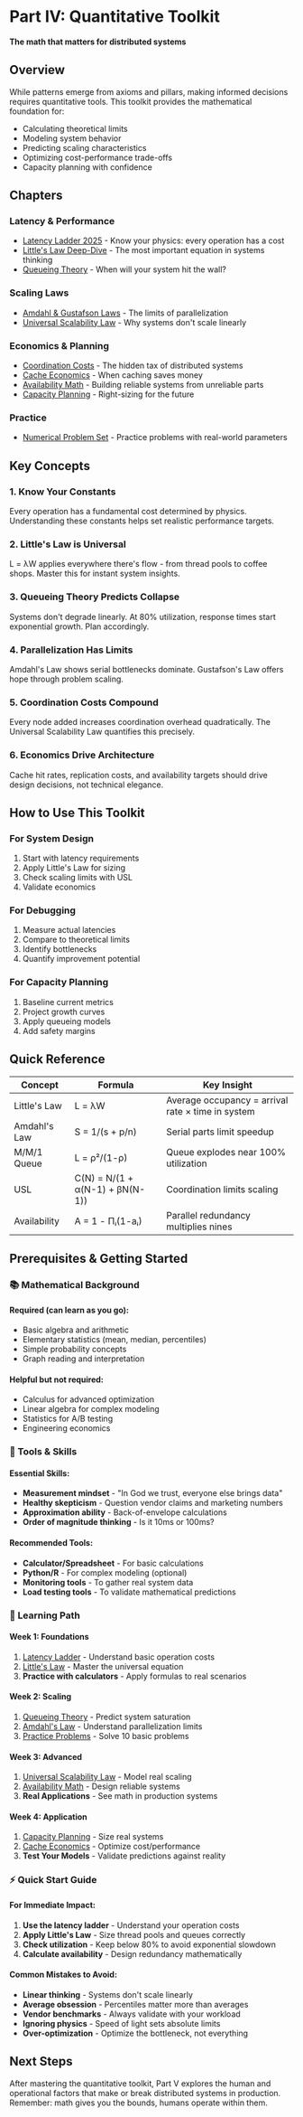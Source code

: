 # Part IV: Quantitative Toolkit

**The math that matters for distributed systems**

## Overview

While patterns emerge from axioms and pillars, making informed decisions requires quantitative tools. This toolkit provides the mathematical foundation for:

- Calculating theoretical limits
- Modeling system behavior
- Predicting scaling characteristics
- Optimizing cost-performance trade-offs
- Capacity planning with confidence

## Chapters

### Latency & Performance
- [Latency Ladder 2025](latency-ladder.md) - Know your physics: every operation has a cost
- [Little's Law Deep-Dive](littles-law.md) - The most important equation in systems thinking
- [Queueing Theory](queueing-models.md) - When will your system hit the wall?

### Scaling Laws
- [Amdahl & Gustafson Laws](amdahl-gustafson.md) - The limits of parallelization
- [Universal Scalability Law](universal-scalability.md) - Why systems don't scale linearly

### Economics & Planning
- [Coordination Costs](coordination-costs.md) - The hidden tax of distributed systems
- [Cache Economics](cache-economics.md) - When caching saves money
- [Availability Math](availability-math.md) - Building reliable systems from unreliable parts
- [Capacity Planning](capacity-planning.md) - Right-sizing for the future

### Practice
- [Numerical Problem Set](problem-set.md) - Practice problems with real-world parameters

## Key Concepts

### 1. **Know Your Constants**
Every operation has a fundamental cost determined by physics. Understanding these constants helps set realistic performance targets.

### 2. **Little's Law is Universal**
L = λW applies everywhere there's flow - from thread pools to coffee shops. Master this for instant system insights.

### 3. **Queueing Theory Predicts Collapse**
Systems don't degrade linearly. At 80% utilization, response times start exponential growth. Plan accordingly.

### 4. **Parallelization Has Limits**
Amdahl's Law shows serial bottlenecks dominate. Gustafson's Law offers hope through problem scaling.

### 5. **Coordination Costs Compound**
Every node added increases coordination overhead quadratically. The Universal Scalability Law quantifies this precisely.

### 6. **Economics Drive Architecture**
Cache hit rates, replication costs, and availability targets should drive design decisions, not technical elegance.

## How to Use This Toolkit

### For System Design
1. Start with latency requirements
2. Apply Little's Law for sizing
3. Check scaling limits with USL
4. Validate economics

### For Debugging
1. Measure actual latencies
2. Compare to theoretical limits
3. Identify bottlenecks
4. Quantify improvement potential

### For Capacity Planning
1. Baseline current metrics
2. Project growth curves
3. Apply queueing models
4. Add safety margins

## Quick Reference

| Concept | Formula | Key Insight |
|---------|---------|-------------|
| Little's Law | L = λW | Average occupancy = arrival rate × time in system |
| Amdahl's Law | S = 1/(s + p/n) | Serial parts limit speedup |
| M/M/1 Queue | L = ρ²/(1-ρ) | Queue explodes near 100% utilization |
| USL | C(N) = N/(1 + α(N-1) + βN(N-1)) | Coordination limits scaling |
| Availability | A = 1 - Πᵢ(1-aᵢ) | Parallel redundancy multiplies nines |

## Prerequisites & Getting Started

### 📚 Mathematical Background

#### Required (can learn as you go):
- Basic algebra and arithmetic
- Elementary statistics (mean, median, percentiles)
- Simple probability concepts
- Graph reading and interpretation

#### Helpful but not required:
- Calculus for advanced optimization
- Linear algebra for complex modeling
- Statistics for A/B testing
- Engineering economics

### 🔧 Tools & Skills

#### Essential Skills:
- **Measurement mindset** - "In God we trust, everyone else brings data"
- **Healthy skepticism** - Question vendor claims and marketing numbers
- **Approximation ability** - Back-of-envelope calculations
- **Order of magnitude thinking** - Is it 10ms or 100ms?

#### Recommended Tools:
- **Calculator/Spreadsheet** - For basic calculations
- **Python/R** - For complex modeling (optional)
- **Monitoring tools** - To gather real system data
- **Load testing tools** - To validate mathematical predictions

### 🌱 Learning Path

#### Week 1: Foundations
1. [Latency Ladder](latency-ladder.md) - Understand basic operation costs
2. [Little's Law](littles-law.md) - Master the universal equation
3. **Practice with calculators** - Apply formulas to real scenarios

#### Week 2: Scaling
1. [Queueing Theory](queueing-models.md) - Predict system saturation
2. [Amdahl's Law](amdahl-gustafson.md) - Understand parallelization limits
3. [Practice Problems](problem-set.md) - Solve 10 basic problems

#### Week 3: Advanced
1. [Universal Scalability Law](universal-scalability.md) - Model real scaling
2. [Availability Math](availability-math.md) - Design reliable systems
3. **Real Applications** - See math in production systems

#### Week 4: Application
1. [Capacity Planning](capacity-planning.md) - Size real systems
2. [Cache Economics](cache-economics.md) - Optimize cost/performance
3. **Test Your Models** - Validate predictions against reality

### ⚡ Quick Start Guide

#### For Immediate Impact:
1. **Use the latency ladder** - Understand your operation costs
2. **Apply Little's Law** - Size thread pools and queues correctly
3. **Check utilization** - Keep below 80% to avoid exponential slowdown
4. **Calculate availability** - Design redundancy mathematically

#### Common Mistakes to Avoid:
- **Linear thinking** - Systems don't scale linearly
- **Average obsession** - Percentiles matter more than averages
- **Vendor benchmarks** - Always validate with your workload
- **Ignoring physics** - Speed of light sets absolute limits
- **Over-optimization** - Optimize the bottleneck, not everything

## Next Steps

After mastering the quantitative toolkit, Part V explores the human and operational factors that make or break distributed systems in production. Remember: math gives you the bounds, humans operate within them.